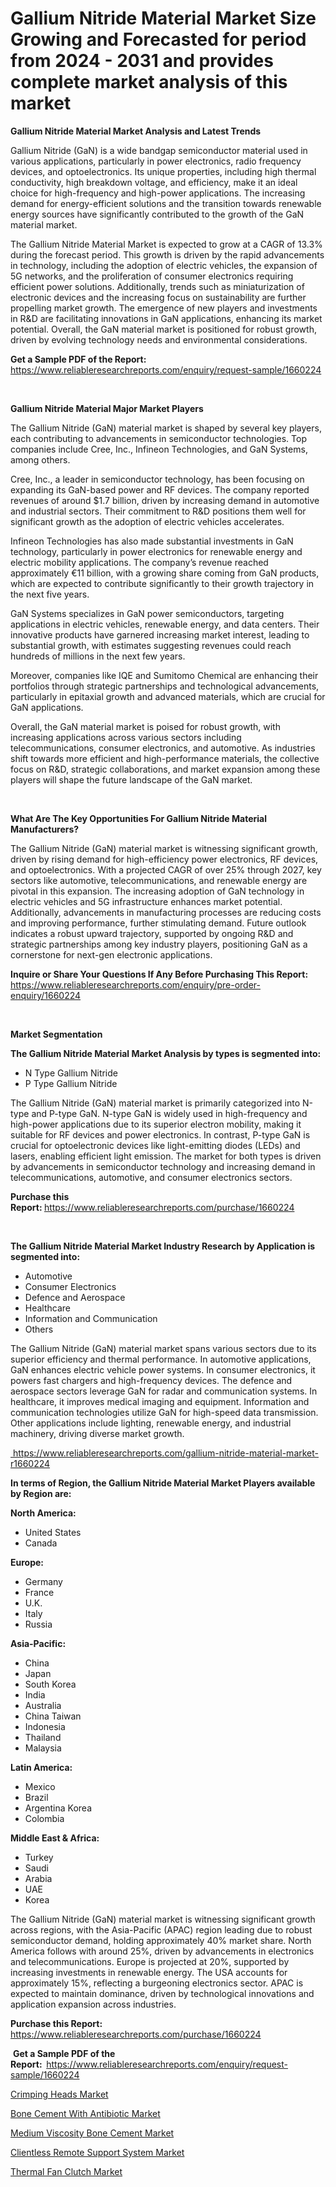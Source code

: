 <p><h1>Gallium Nitride Material Market Size Growing and Forecasted for period from 2024 - 2031 and provides complete market analysis of this market</h1></p><p><strong>Gallium Nitride Material Market Analysis and Latest Trends</strong></p>
<p><p>Gallium Nitride (GaN) is a wide bandgap semiconductor material used in various applications, particularly in power electronics, radio frequency devices, and optoelectronics. Its unique properties, including high thermal conductivity, high breakdown voltage, and efficiency, make it an ideal choice for high-frequency and high-power applications. The increasing demand for energy-efficient solutions and the transition towards renewable energy sources have significantly contributed to the growth of the GaN material market.</p><p>The Gallium Nitride Material Market is expected to grow at a CAGR of 13.3% during the forecast period. This growth is driven by the rapid advancements in technology, including the adoption of electric vehicles, the expansion of 5G networks, and the proliferation of consumer electronics requiring efficient power solutions. Additionally, trends such as miniaturization of electronic devices and the increasing focus on sustainability are further propelling market growth. The emergence of new players and investments in R&D are facilitating innovations in GaN applications, enhancing its market potential. Overall, the GaN material market is positioned for robust growth, driven by evolving technology needs and environmental considerations.</p></p>
<p><strong>Get a Sample PDF of the Report:&nbsp;</strong> <a href="https://www.reliableresearchreports.com/enquiry/request-sample/1660224?utm_campaign=112&utm_medium=2&utm_source=Github&utm_content=ia&utm_term=26102024&utm_id=gallium-nitride-material">https://www.reliableresearchreports.com/enquiry/request-sample/1660224</a></p>
<p>&nbsp;</p>
<p><strong>Gallium Nitride Material Major Market Players</strong></p>
<p><p>The Gallium Nitride (GaN) material market is shaped by several key players, each contributing to advancements in semiconductor technologies. Top companies include Cree, Inc., Infineon Technologies, and GaN Systems, among others. </p><p>Cree, Inc., a leader in semiconductor technology, has been focusing on expanding its GaN-based power and RF devices. The company reported revenues of around $1.7 billion, driven by increasing demand in automotive and industrial sectors. Their commitment to R&D positions them well for significant growth as the adoption of electric vehicles accelerates.</p><p>Infineon Technologies has also made substantial investments in GaN technology, particularly in power electronics for renewable energy and electric mobility applications. The company’s revenue reached approximately €11 billion, with a growing share coming from GaN products, which are expected to contribute significantly to their growth trajectory in the next five years.</p><p>GaN Systems specializes in GaN power semiconductors, targeting applications in electric vehicles, renewable energy, and data centers. Their innovative products have garnered increasing market interest, leading to substantial growth, with estimates suggesting revenues could reach hundreds of millions in the next few years.</p><p>Moreover, companies like IQE and Sumitomo Chemical are enhancing their portfolios through strategic partnerships and technological advancements, particularly in epitaxial growth and advanced materials, which are crucial for GaN applications.</p><p>Overall, the GaN material market is poised for robust growth, with increasing applications across various sectors including telecommunications, consumer electronics, and automotive. As industries shift towards more efficient and high-performance materials, the collective focus on R&D, strategic collaborations, and market expansion among these players will shape the future landscape of the GaN market.</p></p>
<p>&nbsp;</p>
<p><strong>What Are The Key Opportunities For Gallium Nitride Material Manufacturers?</strong></p>
<p><p>The Gallium Nitride (GaN) material market is witnessing significant growth, driven by rising demand for high-efficiency power electronics, RF devices, and optoelectronics. With a projected CAGR of over 25% through 2027, key sectors like automotive, telecommunications, and renewable energy are pivotal in this expansion. The increasing adoption of GaN technology in electric vehicles and 5G infrastructure enhances market potential. Additionally, advancements in manufacturing processes are reducing costs and improving performance, further stimulating demand. Future outlook indicates a robust upward trajectory, supported by ongoing R&D and strategic partnerships among key industry players, positioning GaN as a cornerstone for next-gen electronic applications.</p></p>
<p><strong>Inquire or Share Your Questions If Any Before Purchasing This Report:</strong> <a href="https://www.reliableresearchreports.com/enquiry/pre-order-enquiry/1660224?utm_campaign=112&utm_medium=2&utm_source=Github&utm_content=ia&utm_term=26102024&utm_id=gallium-nitride-material">https://www.reliableresearchreports.com/enquiry/pre-order-enquiry/1660224</a></p>
<p>&nbsp;</p>
<p><strong>Market Segmentation</strong></p>
<p><strong>The Gallium Nitride Material Market Analysis by types is segmented into:</strong></p>
<p><ul><li>N Type Gallium Nitride</li><li>P Type Gallium Nitride</li></ul></p>
<p><p>The Gallium Nitride (GaN) material market is primarily categorized into N-type and P-type GaN. N-type GaN is widely used in high-frequency and high-power applications due to its superior electron mobility, making it suitable for RF devices and power electronics. In contrast, P-type GaN is crucial for optoelectronic devices like light-emitting diodes (LEDs) and lasers, enabling efficient light emission. The market for both types is driven by advancements in semiconductor technology and increasing demand in telecommunications, automotive, and consumer electronics sectors.</p></p>
<p><strong>Purchase this Report:&nbsp;</strong><a href="https://www.reliableresearchreports.com/purchase/1660224?utm_campaign=112&utm_medium=2&utm_source=Github&utm_content=ia&utm_term=26102024&utm_id=gallium-nitride-material">https://www.reliableresearchreports.com/purchase/1660224</a></p>
<p>&nbsp;</p>
<p><strong>The Gallium Nitride Material Market Industry Research by Application is segmented into:</strong></p>
<p><ul><li>Automotive</li><li>Consumer Electronics</li><li>Defence and Aerospace</li><li>Healthcare</li><li>Information and Communication</li><li>Others</li></ul></p>
<p><p>The Gallium Nitride (GaN) material market spans various sectors due to its superior efficiency and thermal performance. In automotive applications, GaN enhances electric vehicle power systems. In consumer electronics, it powers fast chargers and high-frequency devices. The defence and aerospace sectors leverage GaN for radar and communication systems. In healthcare, it improves medical imaging and equipment. Information and communication technologies utilize GaN for high-speed data transmission. Other applications include lighting, renewable energy, and industrial machinery, driving diverse market growth.</p></p>
<p><a href="https://www.reliableresearchreports.com/gallium-nitride-material-market-r1660224?utm_campaign=112&utm_medium=2&utm_source=Github&utm_content=ia&utm_term=26102024&utm_id=gallium-nitride-material">&nbsp;https://www.reliableresearchreports.com/gallium-nitride-material-market-r1660224</a></p>
<p><strong>In terms of Region, the Gallium Nitride Material Market Players available by Region are:</strong></p>
<p>
    <p> <strong> North America: </strong>
        <ul>
            <li>United States</li>
            <li>Canada</li>
        </ul>
        </p> 
    <p> <strong> Europe: </strong>
        <ul>
            <li>Germany</li>
            <li>France</li>
            <li>U.K.</li>
            <li>Italy</li>
            <li>Russia</li>
        </ul>
        </p> 
    <p> <strong> Asia-Pacific: </strong>
        <ul>
            <li>China</li>
            <li>Japan</li>
            <li>South Korea</li>
            <li>India</li>
            <li>Australia</li>
            <li>China Taiwan</li>
            <li>Indonesia</li>
            <li>Thailand</li>
            <li>Malaysia</li>
        </ul>
        </p> 
    <p> <strong> Latin America: </strong>
        <ul>
            <li>Mexico</li>
            <li>Brazil</li>
            <li>Argentina Korea</li>
            <li>Colombia</li>
        </ul>
        </p> 
    <p> <strong> Middle East & Africa: </strong>
        <ul>
            <li>Turkey</li>
            <li>Saudi</li>
            <li>Arabia</li>
            <li>UAE</li>
            <li>Korea</li>
        </ul>
    </p>
    </p>
<p><p>The Gallium Nitride (GaN) material market is witnessing significant growth across regions, with the Asia-Pacific (APAC) region leading due to robust semiconductor demand, holding approximately 40% market share. North America follows with around 25%, driven by advancements in electronics and telecommunications. Europe is projected at 20%, supported by increasing investments in renewable energy. The USA accounts for approximately 15%, reflecting a burgeoning electronics sector. APAC is expected to maintain dominance, driven by technological innovations and application expansion across industries.</p></p>
<p><strong>Purchase this Report: </strong><a href="https://www.reliableresearchreports.com/purchase/1660224?utm_campaign=112&utm_medium=2&utm_source=Github&utm_content=ia&utm_term=26102024&utm_id=gallium-nitride-material">https://www.reliableresearchreports.com/purchase/1660224</a></p>
<p>&nbsp;<strong>Get a Sample PDF of the Report:&nbsp;&nbsp;</strong><a href="https://www.reliableresearchreports.com/enquiry/request-sample/1660224?utm_campaign=112&utm_medium=2&utm_source=Github&utm_content=ia&utm_term=26102024&utm_id=gallium-nitride-material">https://www.reliableresearchreports.com/enquiry/request-sample/1660224</a></p>
<p><strong></strong></p>
<p><p><a href="https://issuu.com/reportprime-2/docs/crimping-heads-market-size-2030.ppt_e939a67a96b6b4?utm_campaign=112&utm_medium=2&utm_source=Github&utm_content=ia&utm_term=26102024&utm_id=gallium-nitride-material">Crimping Heads Market</a></p><p><a href="https://www.linkedin.com/pulse/future-innovation-global-bone-cement-antibiotic-market-growth-2bvfe?utm_campaign=112&utm_medium=2&utm_source=Github&utm_content=ia&utm_term=26102024&utm_id=gallium-nitride-material">Bone Cement With Antibiotic Market</a></p><p><a href="https://www.linkedin.com/pulse/evaluating-medium-viscosity-bone-cement-market-trends-growth-renne?utm_campaign=112&utm_medium=2&utm_source=Github&utm_content=ia&utm_term=26102024&utm_id=gallium-nitride-material">Medium Viscosity Bone Cement Market</a></p><p><a href="https://github.com/c0mxahyman/Market-Research-Report-List-1/blob/main/clientless-remote-support-system-market.md?utm_campaign=112&utm_medium=2&utm_source=Github&utm_content=ia&utm_term=26102024&utm_id=gallium-nitride-material">Clientless Remote Support System Market</a></p><p><a href="https://issuu.com/reportprime-2/docs/thermal-fan-clutch-market-size-2030_f38bc8ecaa9e9b?utm_campaign=112&utm_medium=2&utm_source=Github&utm_content=ia&utm_term=26102024&utm_id=gallium-nitride-material">Thermal Fan Clutch Market</a></p></p>